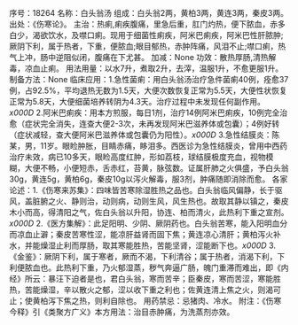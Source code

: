 序号：18264
名称：白头翁汤
组成：白头翁2两，黄柏3两，黄连3两，秦皮3两。
出处：《伤寒论》。
主治：热痢,痢疾腹痛，里急后重，肛门灼热，便下脓血，赤多白少，渴欲饮水，及噤口痢。现用于细菌性痢疾，阿米巴痢疾，阿米巴性肝脓肿;厥阴下利，属于热者，下重，便脓血;眼目郁热，赤肿阵痛，风泪不止;噤口痢，热气上冲，肠中逆阻似闭，腹痛在下尤甚。
加减：None
功效：散热厚肠,清热解毒，凉血止痢。
用法用量：以水7升，煮取2升，去滓，温服1升，不愈更服1升。
制备方法：None
临床应用：1.急性菌痢：用白头翁汤治疗急件菌痢40例，痊愈37例，占92.5%，平均退热无数为1.5天，大便次数恢复正常为5.5天，大便性状恢复正常为5.8天，大便细菌培养转阴为4.3天。治疗过程中未发现任何副作用。_x000D_
2.阿米巴痢疾：用本方煎服，每日1剂，治疗14例阿米巴痢疾，10例完全治愈（症状完全消失，连查大便2-3次，未再发现阿米巴滋养体或包囊）；4例好转（症状减轻，查大便阿米巴滋养体或包囊仍为阳性）。_x000D_
3.急性结膜炎：陈某，男，11岁。眼睑肿胀，目睛赤痛，眵泪多。西医诊为急性结膜炎，曾用中西药治疗未效，病已10多天，眼睑高度红肿，形如荔枝，球结膜极度充血，视物模糊，大便不畅，小便短赤，舌赤红，苔黄，脉弦数。证属肝肺之火俱盛，予白头翁30g，黄连5g，黄柏6g，秦皮10g以泻火解毒，服3剂，肿痛随即消除而愈。
各家论述：1.《伤寒来苏集》：四味皆苦寒除湿胜热之品也。白头翁临风偏静，长于驱风，盖脏腑之火、静则治，动则病，动则生风，风生热也。故取其静以镇之，秦皮木小而高，得清阳之气，佐白头翁以升阳，协连、柏而清火，此热利下重之宣剂。_x000D_
2.《医方集解》：此足阳明、少阴、厥阴药也。白头翁苦寒，能入阳明血分而凉血止澼；秦皮苦寒性涩，能凉肝益肾而固下焦；黄连凉心清肝；黄柏泻火补水，并能燥湿止利而厚肠，取其寒能胜热，苦能坚肾，涩能断下也。_x000D_
3.《金鉴》：厥阴下利，属于寒者，厥而不渴，下利清谷；属于热者，消渴下利，下利便脓血也。此热利下重，乃火郁湿蒸，秽气奔逼广肠，魄门重滞而难出，即《内经》所云：暴汪下迫者是也，君白头翁，寒而苦辛；臣秦皮，寒而苦涩，寒能胜热，苦能燥湿，辛以散火之郁，涩以收下重之利也；佐黄连清上焦之火，则渴可止；使黄柏泻下焦之热，则利自除也。
用药禁忌：忌猪肉、冷水。
附注：《伤寒今释》引《类聚方广义》本方用法：治目赤肿痛，为洗蒸剂亦效。
